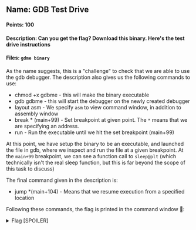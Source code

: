 ## Name: GDB Test Drive
#### Points: 100
#### Description: Can you get the flag? Download this binary. Here's the test drive instructions
#### Files: `gdme binary`

As the name suggests, this is a "challenge" to check that we are able to use the gdb debugger. The description also gives us the following
commands to use:

* chmod +x gdbme - this will make the binary executable
* gdb gdbme - this will start the debugger on the newly created debugger
* layout asm - We specify `asm` to view command window, in addition to assembly window
* break * (main+99) - Set breakpoint at given point. The `*` means that we are specifying an address.
* run - Run the executable until we hit the set breakpoint (main+99)

At this point, we have setup the binary to be an executable, and launched the file in gdb, where we inspect and run the file at a given breakpoint.
At the `main+99` breakpoint, we can see a function call to `sleep@plt` (which technically isn't the real sleep function, but this is far beyond the scope of 
this task to discuss)

The final command given in the description is:

* jump *(main+104) - Means that we resume execution from a specified location

Following these commands, the flag is printed in the command window 🚩:

<details>
  <summary>Flag [SPOILER]</summary>
  
  ```console
  
  Breakpoint 1, 0x000055555555532a in main ()
  (gdb) jump *(main+104)
  Continuing at 0x55555555532f.
  picoCTF{d3bugg3r_dr1v3_93b87433}
  (gdb) ior 1 (process 672) exited normally]
  
  ```
  
</details>
